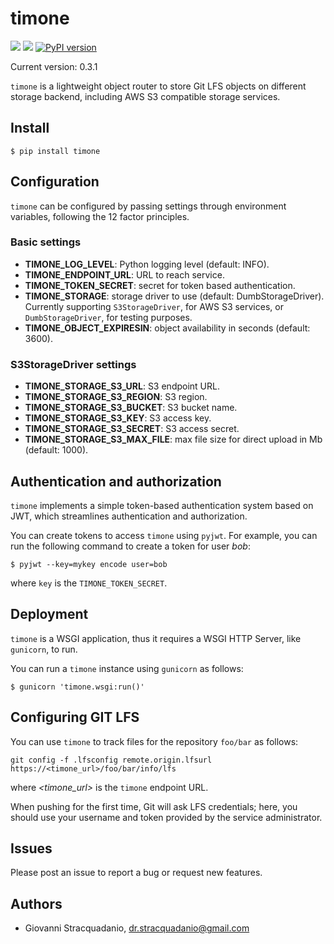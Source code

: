 # timone
![](https://github.com/gstracquadanio/timone/workflows/Test%20package/badge.svg)
![](https://github.com/gstracquadanio/timone/workflows/Release%20package/badge.svg)
[![PyPI version](https://badge.fury.io/py/timone.svg)](https://badge.fury.io/py/timone)

Current version: 0.3.1

`timone` is a lightweight object router to store Git LFS objects on different storage backend, including AWS S3 compatible storage services.

## Install

```
$ pip install timone
```

## Configuration

`timone` can be configured by passing settings through environment variables, following the 12 factor principles.

### Basic settings
* **TIMONE_LOG_LEVEL**: Python logging level (default: INFO).
* **TIMONE_ENDPOINT_URL**: URL to reach service.
* **TIMONE_TOKEN_SECRET**: secret for token based authentication.
* **TIMONE_STORAGE**: storage driver to use (default: DumbStorageDriver).<br/>
 Currently supporting `S3StorageDriver`, for AWS S3 services, or `DumbStorageDriver`, for testing purposes.
* **TIMONE_OBJECT_EXPIRESIN**: object availability in seconds (default: 3600).

### S3StorageDriver settings

* **TIMONE_STORAGE_S3_URL**: S3 endpoint URL.
* **TIMONE_STORAGE_S3_REGION**: S3 region.
* **TIMONE_STORAGE_S3_BUCKET**: S3 bucket name.
* **TIMONE_STORAGE_S3_KEY**: S3 access key.
* **TIMONE_STORAGE_S3_SECRET**: S3 access secret.
* **TIMONE_STORAGE_S3_MAX_FILE**: max file size for direct upload in Mb (default: 1000).

## Authentication and authorization
`timone` implements a simple token-based authentication system based on JWT, which streamlines authentication and authorization.

You can create tokens to access `timone` using `pyjwt`. For example, you can run the following command to create a token for user _bob_:

```
$ pyjwt --key=mykey encode user=bob
```
where `key` is the `TIMONE_TOKEN_SECRET`.

## Deployment

`timone` is a WSGI application, thus it requires a WSGI HTTP Server, like `gunicorn`, to run.

You can run a `timone` instance using `gunicorn` as follows:

``` 
$ gunicorn 'timone.wsgi:run()'
```

## Configuring GIT LFS
You can use `timone` to track files for the repository `foo/bar` as follows:

```
git config -f .lfsconfig remote.origin.lfsurl https://<timone_url>/foo/bar/info/lfs
```

where _<timone_url>_ is the `timone` endpoint URL.

When pushing for the first time, Git will ask LFS credentials; here, you should use your username and token provided by the service administrator.

## Issues
Please post an issue to report a bug or request new features.

## Authors

* Giovanni Stracquadanio,  dr.stracquadanio@gmail.com
